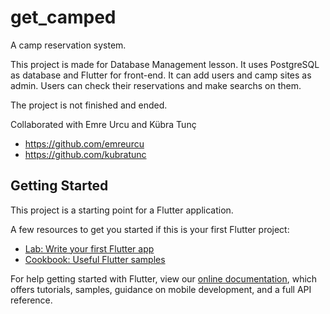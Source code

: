 # get_camped

A camp reservation system.

This project is made for Database Management lesson. It uses PostgreSQL as database and Flutter for front-end. It can add users and camp sites as admin. Users can check their reservations and make searchs on them.

The project is not finished and ended.

Collaborated with Emre Urcu and Kübra Tunç
- https://github.com/emreurcu
- https://github.com/kubratunc

## Getting Started

This project is a starting point for a Flutter application.

A few resources to get you started if this is your first Flutter project:

- [Lab: Write your first Flutter app](https://flutter.dev/docs/get-started/codelab)
- [Cookbook: Useful Flutter samples](https://flutter.dev/docs/cookbook)

For help getting started with Flutter, view our
[online documentation](https://flutter.dev/docs), which offers tutorials,
samples, guidance on mobile development, and a full API reference.

